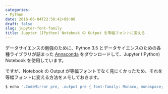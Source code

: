 ```yaml
---
categories:
- Python
date: 2016-06-04T22:50:42+09:00
draft: false
slug: jupyter-font-family
title: Jupyter (IPython) Notebook の Output を等幅フォントに変える
---
```


データサイエンスの勉強のために、Python 3.5 とデータサイエンスのための各種ライブラリが詰まった [Annaconda](https://www.continuum.io/) をダウンロードして、Jupyter (IPython) Notebook を使用しています。

ですが、Notebook の Output が等幅フォントでなく見にくかったため、それを等幅フォントに変える方法をメモしておきます。

```bash
$ echo '.CodeMirror pre, .output pre { font-family: Monaco, monospace; }' >  ~/.jupyter/custom/custom.css
```
